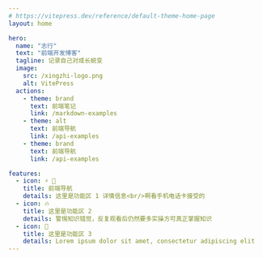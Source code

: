 ```yaml
---
# https://vitepress.dev/reference/default-theme-home-page
layout: home

hero:
  name: "志行"
  text: "前端开发博客"
  tagline: 记录自己对成长蜕变
  image:
    src: /xingzhi-logo.png
    alt: VitePress
  actions:
    - theme: brand
      text: 前端笔记
      link: /markdown-examples
    - theme: alt
      text: 前端导航
      link: /api-examples
    - theme: brand
      text: 前端导航
      link: /api-examples

features:
  - icon: ⚡️ 🧭
    title: 前端导航
    details: 这里是功能区 1 详情信息<br/>啊看手机电话卡接受的
  - icon: 🔥
    title: 这里是功能区 2
    details: 警惕知识错觉，反复观看后仍然要多实操方可真正掌握知识
  - icon: 🔧
    title: 这里是功能区 3
    details: Lorem ipsum dolor sit amet, consectetur adipiscing elit
---
```


